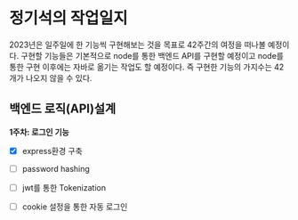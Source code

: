 # 정기석의 작업일지
2023년은 일주일에 한 기능씩 구현해보는 것을 목표로 42주간의 여정을 떠나볼 예정이다. 구현할 기능들은 기본적으로 node를 통한 백엔드 API를 구현할 예정이고 node를 통한 구현 이후에는 자바로 옮기는 작업도 할 예정이다. 즉 구현한 기능의 가지수는 42개가 나오지 않을 수 있다. 

## 백엔드 로직(API)설계
**1주차: 로그인 기능**
- [x] express환경 구축
- [ ] password hashing
- [ ] jwt를 통한 Tokenization
- [ ] cookie 설정을 통한 자동 로그인



